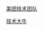 [美团技术团队](tech.meituan.com)

[技术大牛](http://qiankunli.github.io/2015/02/14/dynamic_load_balance.html)
